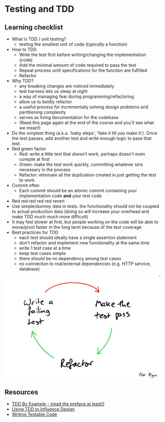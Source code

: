 # Testing and TDD

## Learning checklist

* What is TDD / unit testing?
  * testing the smallest unit of code \(typically a function\)
* How to TDD
  * Write the test first before writing/changing the implementation \(code\)
  * Add the minimal amount of code required to pass the test
  * Repeat process until specifications for the function are fulfilled
  * Refactor
* Why TDD? 
  * any breaking changes are noticed immediately 
  * test harness lets us sleep at night 
  * a way of managing fear during programming/refactoring 
  * allow us to boldly refactor 
  * a useful process for incrementally solving design problems and partitioning complexity 
  * serves as living documentation for the codebase 
  * \(Read this page again at the end of the course and you'll see what we mean!\)
* Do the simplest thing \(a.k.a. 'baby steps', 'fake it till you make it'\). Once the test passes, add another test and write enough logic to pass that test.
* Red green factor 
  * Red: write a little test that doesn’t work, perhaps doesn’t even compile at first 
  * Green: make the test work quickly, committing whatever sins necessary in the process 
  * Refactor: eliminate all the duplication created in just getting the test to work
* Commit often
  * Each commit should be an atomic commit containing your implementation code **and** your test code
* Red red red red red revert
* Use simple/dummy data in tests. the functionality should not be coupled to actual production data \(doing so will increase your overhead and make TDD much much more difficult\)
* It may feel slower at first, but people working on the code will be able to move/pivot faster in the long term because of the test coverage
* Best practices for TDD
  * each test should ideally have a single assertion statement
  * don't refactor and implement new functionality at the same time
  * write 1 test case at a time
  * keep test cases simple
  * there should be no dependency among test cases
  * no connection to real/external dependencies \(e.g. HTTP service, database\)

![](../.gitbook/assets/red_green_refactor.png)

## Resources

* [TDD By Example - \(read the preface at least!\)](https://www.eecs.yorku.ca/course_archive/2003-04/W/3311/sectionM/case_studies/money/KentBeck_TDD_byexample.pdf)
* [Using TDD to Influence Design](https://www.thoughtworks.com/insights/blog/using-tdd-influence-design)
* [Writing Testable Code](https://testing.googleblog.com/2008/08/by-miko-hevery-so-you-decided-to.html?m=1)

